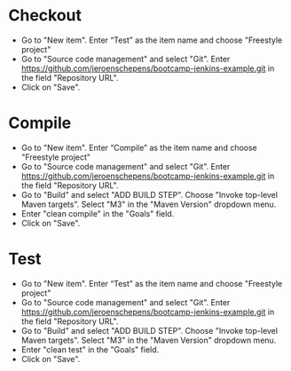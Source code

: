 # Checkout
- Go to "New item". Enter “Test” as the item name and choose "Freestyle project"
- Go to "Source code management" and select "Git". Enter https://github.com/jeroenschepens/bootcamp-jenkins-example.git in the field "Repository URL".
- Click on "Save".
# Compile
- Go to "New item". Enter “Compile” as the item name and choose "Freestyle project"
- Go to "Source code management" and select "Git". Enter https://github.com/jeroenschepens/bootcamp-jenkins-example.git in the field "Repository URL".
- Go to "Build" and select "ADD BUILD STEP". Choose "Invoke top-level Maven targets". Select "M3" in the "Maven Version" dropdown menu.
- Enter "clean compile" in the "Goals" field.
- Click on "Save".
# Test
- Go to "New item". Enter “Test” as the item name and choose "Freestyle project"
- Go to "Source code management" and select "Git". Enter https://github.com/jeroenschepens/bootcamp-jenkins-example.git in the field "Repository URL".
- Go to "Build" and select "ADD BUILD STEP". Choose "Invoke top-level Maven targets". Select "M3" in the "Maven Version" dropdown menu.
- Enter "clean test" in the "Goals" field.
- Click on "Save".
